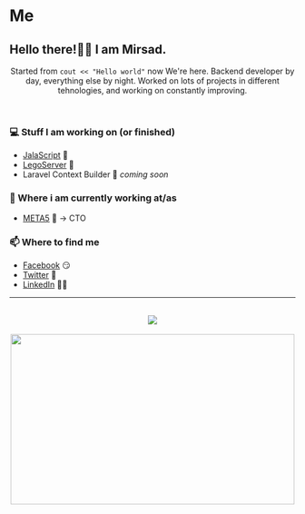 # Me

<h2>Hello there!👋🤓 I am Mirsad.</h2>

<p align="center">
Started from <code>cout << "Hello world"</code> now We're here.
Backend developer by day, everything else by night.
Worked on lots of projects in different tehnologies, and working on constantly improving.  
</p>

<br>

### 💻 Stuff I am working on (or finished)

- [JalaScript](https://greeetincard.crd.co)  🚀
- [LegoServer](https://greeetincard.crd.co)  🧱
- Laravel Context Builder  🚀 *coming soon*

### 💼 Where i am currently working at/as
- [META5](https://meta5.io) 💼 -> CTO

### 📫 Where to find me
- [Facebook](https://www.facebook.com/mirsad.m.halilcevic) 😏
- [Twitter](https://twitter.com/sixaphone) 🐤
- [LinkedIn](linkedin.com/in/mirsad-halilcevic/) 👨💼

--- 

<br>

<div align="center">
  <img  align="center" src="https://github-readme-stats.vercel.app/api?username=sixaphone&theme=radical&count_private=true" />
  <br>
  <br>
  <img width="500" height="300" align="center" src="https://github-readme-stats.vercel.app/api/top-langs?username=sixaphone&theme=radical&count_private=true" />
</div>